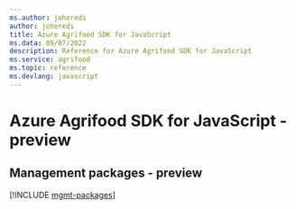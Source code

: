 ```yaml
---
ms.author: joheredi
author: joheredi
title: Azure Agrifood SDK for JavaScript
ms.data: 09/07/2022
description: Reference for Azure Agrifood SDK for JavaScript
ms.service: agrifood
ms.topic: reference
ms.devlang: javascript
---
```

# Azure Agrifood SDK for JavaScript - preview

## Management packages - preview
[!INCLUDE [mgmt-packages](agrifood-mgmt-index.md)]